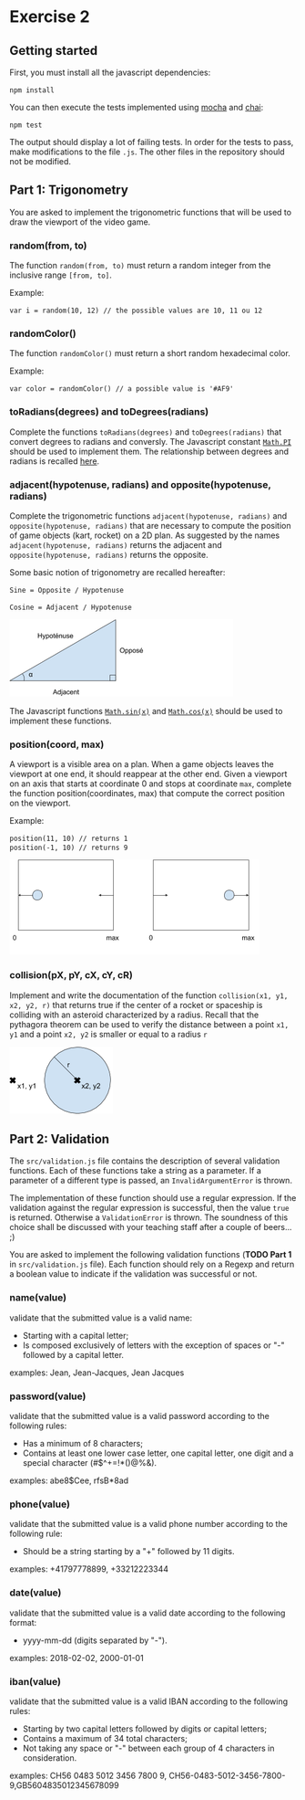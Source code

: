 # Exercise 2

## Getting started

First, you must install all the javascript dependencies:

```
npm install
```

You can then execute the tests implemented using [mocha](https://mochajs.org/) and [chai](https://www.chaijs.com/):

```
npm test
```

The output should display a lot of failing tests.
In order for the tests to pass, make modifications to the file `.js`.
The other files in the repository should not be modified.

## Part 1: Trigonometry

You are asked to implement the trigonometric functions that will be used to draw the viewport of the video game.

### random(from, to)

The function `random(from, to)` must return a random integer from the inclusive range `[from, to]`.

Example:

```
var i = random(10, 12) // the possible values are 10, 11 ou 12
```

### randomColor()

The function `randomColor()` must return a short random hexadecimal color.

Example:

```
var color = randomColor() // a possible value is '#AF9'
```

### toRadians(degrees) and toDegrees(radians)

Complete the functions `toRadians(degrees)` and `toDegrees(radians)` that convert degrees to radians and conversly. The Javascript constant [`Math.PI`](https://developer.mozilla.org/en-US/docs/Web/JavaScript/Reference/Global_Objects/Math/PI) should be used to implement them. The relationship between degrees and radians is recalled [here](https://fr.wikipedia.org/wiki/Radian#Relations_entre_grades.2C_degr.C3.A9s_et_radians).

### adjacent(hypotenuse, radians) and opposite(hypotenuse, radians)

Complete the trigonometric functions `adjacent(hypotenuse, radians)` and `opposite(hypotenuse, radians)` that are necessary to compute the position of game objects (kart, rocket) on a 2D plan.
As suggested by the names `adjacent(hypotenuse, radians)` returns the adjacent and `opposite(hypotenuse, radians)` returns the opposite.

Some basic notion of trigonometry are recalled hereafter:

```
Sine = Opposite / Hypotenuse
```

```
Cosine = Adjacent / Hypotenuse
```

![Trigonometry](doc/image6.png)

The Javascript functions [`Math.sin(x)`](https://developer.mozilla.org/en-US/docs/Web/JavaScript/Reference/Global_Objects/Math/sin) and [`Math.cos(x)`](https://developer.mozilla.org/en-US/docs/Web/JavaScript/Reference/Global_Objects/Math/cos) should be used to implement these functions.

### position(coord, max)

A viewport is a visible area on a plan. When a game objects leaves the viewport at one end, it should reappear at the other end.
Given a viewport on an axis that starts at coordinate 0 and stops at coordinate `max`, complete the function position(coordinates, max) that compute the correct position on the viewport.

Example:

```
position(11, 10) // returns 1
position(-1, 10) // returns 9
```

![Viewport](doc/image5.png)

### collision(pX, pY, cX, cY, cR)

Implement and write the documentation of the function `collision(x1, y1, x2, y2, r)` that returns true if the center of a rocket or spaceship is colliding with an asteroid characterized by a radius.
Recall that the pythagora theorem can be used to verify the distance between a point `x1, y1` and a point `x2, y2` is smaller or equal to a radius `r`

![Pythagora](doc/image4.png)

## Part 2: Validation

The `src/validation.js` file contains the description of several validation functions. Each of these functions take a string as a parameter. If a parameter of a different type is passed, an `InvalidArgumentError` is thrown.

The implementation of these function should use a regular expression. If the validation against the regular expression is successful, then the value `true` is returned. Otherwise a `ValidationError` is thrown. The soundness of this choice shall be discussed with your teaching staff after a couple of beers... ;)

You are asked to implement the following validation functions (**TODO Part 1** in `src/validation.js` file). Each function should rely on a Regexp and return a boolean value to indicate if the validation was successful or not.

### name(value)

validate that the submitted value is a valid name:

- Starting with a capital letter;
- Is composed exclusively of letters with the exception of spaces or "-" followed by a capital letter.

examples: Jean, Jean-Jacques, Jean Jacques

### password(value)

validate that the submitted value is a valid password according to the following rules:

- Has a minimum of 8 characters;
- Contains at least one lower case letter, one capital letter, one digit and a special character (#\$^+=!\*()@%&).

examples: abe8\$Cee, rfsB\*8ad

### phone(value)

validate that the submitted value is a valid phone number according to the following rule:

- Should be a string starting by a "+" followed by 11 digits.

examples: +41797778899, +33212223344

### date(value)

validate that the submitted value is a valid date according to the following format:

- yyyy-mm-dd (digits separated by "-").

examples: 2018-02-02, 2000-01-01

### iban(value)

validate that the submitted value is a valid IBAN according to the following rules:

- Starting by two capital letters followed by digits or capital letters;
- Contains a maximum of 34 total characters;
- Not taking any space or "-" between each group of 4 characters in consideration.

examples: CH56 0483 5012 3456 7800 9, CH56-0483-5012-3456-7800-9,GB5604835012345678099
